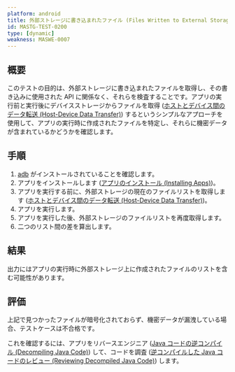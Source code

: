 ```yaml
---
platform: android
title: 外部ストレージに書き込まれたファイル (Files Written to External Storage)
id: MASTG-TEST-0200
type: [dynamic]
weakness: MASWE-0007
---
```


## 概要

このテストの目的は、外部ストレージに書き込まれたファイルを取得し、その書き込みに使用された API に関係なく、それらを検査することです。アプリの実行前と実行後にデバイスストレージからファイルを取得 ([ホストとデバイス間のデータ転送 (Host-Device Data Transfer)](../../../techniques/android/MASTG-TECH-0002.md)) するというシンプルなアプローチを使用して、アプリの実行時に作成されたファイルを特定し、それらに機密データが含まれているかどうかを確認します。

## 手順

1. [adb](../../../tools/android/MASTG-TOOL-0004.md) がインストールされていることを確認します。
2. アプリをインストールします ([アプリのインストール (Installing Apps)](../../../techniques/android/MASTG-TECH-0005.md))。
3. アプリを実行する前に、外部ストレージの現在のファイルリストを取得します ([ホストとデバイス間のデータ転送 (Host-Device Data Transfer)](../../../techniques/android/MASTG-TECH-0002.md))。
4. アプリを実行します。
5. アプリを実行した後、外部ストレージのファイルリストを再度取得します。
6. 二つのリスト間の差を算出します。

## 結果

出力にはアプリの実行時に外部ストレージ上に作成されたファイルのリストを含む可能性があります。

## 評価

上記で見つかったファイルが暗号化されておらず、機密データが漏洩している場合、テストケースは不合格です。

これを確認するには、アプリをリバースエンジニア ([Java コードの逆コンパイル (Decompiling Java Code)](../../../techniques/android/MASTG-TECH-0017.md)) して、コードを調査 ([逆コンパイルした Java コードのレビュー (Reviewing Decompiled Java Code)](../../../techniques/android/MASTG-TECH-0023.md)) します。
